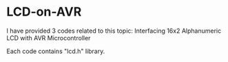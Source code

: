 # LCD-on-AVR
I have provided 3 codes related to this topic:
Interfacing 16x2 Alphanumeric LCD with AVR Microcontroller

Each code contains "lcd.h" library.
